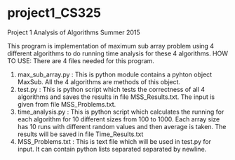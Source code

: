 # project1_CS325
Project 1 Analysis of Algorithms Summer 2015

This program is implementation of maximum sub array problem using 4 different algorithms to do running time analysis for these 4 algorithms.
HOW TO USE: There are 4 files needed for this program.
1.  max_sub_array.py  : This is python module contains a pyhton object MaxSub. All the 4 algorithms are methods of this object.
2.  test.py   : This is python script which tests the correctness of all 4 algorithms and saves the results in file                 MSS_Results.txt. The input is given from file MSS_Problems.txt.
3.  time_analysis.py   : This is python script which calculates the running for each algorithm for 10 different sizes from 100      to 1000. Each array size has 10 runs with different random values and then average is taken. The results will be saved in       file Time_Results.txt
4.  MSS_Problems.txt   : This is text file which will be used in test.py for input. It can contain python lists separated           separated by newline. 

